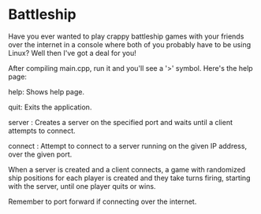 # Battleship
Have you ever wanted to play crappy battleship games with your friends over the internet in a console where both of you probably have to be using Linux?
Well then I've got a deal for you!

After compiling main.cpp, run it and you'll see a '>' symbol. Here's the help page:

help:
  Shows help page.

quit:
  Exits the application.

server <port>:
  Creates a server on the specified port and waits until a client attempts to connect.

connect <ip> <port>:
  Attempt to connect to a server running on the given IP address, over the given port.

When a server is created and a client connects, a game with randomized ship positions for each player is created and they take turns firing, starting with the server, until one player quits or wins.

Remember to port forward if connecting over the internet.
